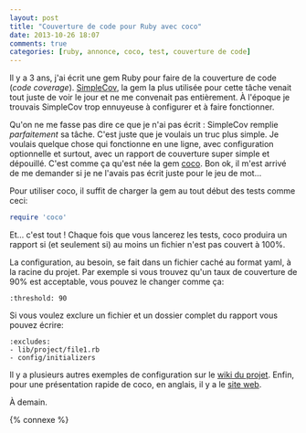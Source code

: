 ```yaml
---
layout: post
title: "Couverture de code pour Ruby avec coco"
date: 2013-10-26 18:07
comments: true
categories: [ruby, annonce, coco, test, couverture de code]
---
```


Il y a 3 ans, j'ai écrit une gem Ruby pour faire de la couverture de
code (*code coverage*). [SimpleCov](https://github.com/colszowka/simplecov),
la gem la plus utilisée pour cette tâche venait tout juste de voir le
jour et ne me convenait pas entièrement. À l'époque je trouvais SimpleCov
trop ennuyeuse à configurer et à faire fonctionner.

<!-- more -->

Qu'on ne me fasse pas dire ce que je n'ai pas écrit : SimpleCov remplie
*parfaitement* sa tâche. C'est juste que je voulais un truc plus simple.
Je voulais quelque chose qui fonctionne en une ligne, avec configuration
optionnelle et surtout, avec un rapport de couverture
super simple et dépouillé. C'est comme ça qu'est née la gem
[coco](https://github.com/lkdjiin/coco). Bon ok, il m'est arrivé de me
demander si je ne l'avais pas écrit juste pour le jeu de mot…

Pour utiliser coco, il suffit de charger la gem au tout début des tests
comme ceci:

``` ruby
require 'coco'
```

Et… c'est tout ! Chaque fois que vous lancerez les tests, coco produira un
rapport si (et seulement si) au moins un fichier n'est pas couvert à 100%.

La configuration, au besoin, se fait dans un fichier caché au format yaml,
à la racine du projet. Par exemple si vous trouvez qu'un taux de couverture
de 90% est acceptable, vous pouvez le changer comme ça:

    :threshold: 90

Si vous voulez exclure un fichier et un dossier complet du rapport vous
pouvez écrire:

    :excludes:
    - lib/project/file1.rb
    - config/initializers

Il y a plusieurs autres exemples de configuration sur le
[wiki du projet](https://github.com/lkdjiin/coco/wiki). Enfin, pour une
présentation rapide de coco, en anglais, il y a le
[site web](http://lkdjiin.github.io/coco/).

À demain.

{% connexe %}

